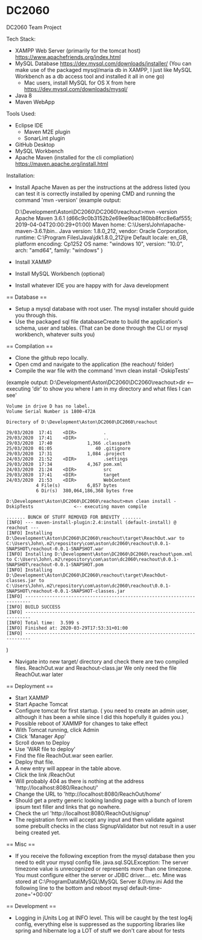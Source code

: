 # DC2060
DC2060 Team Project

Tech Stack:

- XAMPP Web Server (primarily for the tomcat host) https://www.apachefriends.org/index.html
- MySQL Database https://dev.mysql.com/downloads/installer/ (You can make use of the packaged mysql/maria db in XAMPP, I just like MySQL Workbench as a db access tool and installed it all in one go)
	- Mac users, install MySQL for OS X from here https://dev.mysql.com/downloads/mysql/
- Java 8
- Maven WebApp

Tools Used:
- Eclipse IDE
  - Maven M2E plugin
  - SonarLint plugin
- GitHub Desktop
- MySQL Workbench
- Apache Maven (installed for the cli compliation) https://maven.apache.org/install.html


Installation:

- Install Apache Maven as per the instructions at the address listed
(you can test it is correctly installed by opening CMD and running the command 'mvn -version'
(example output:
	
	D:\Development\Aston\DC2060\DC2060\reachout>mvn -version
	Apache Maven 3.6.1 (d66c9c0b3152b2e69ee9bac180bb8fcc8e6af555; 2019-04-04T20:00:29+01:00)
	Maven home: C:\Users\John\apache-maven-3.6.1\bin\..
	Java version: 1.8.0_212, vendor: Oracle Corporation, runtime: C:\Program Files\Java\jdk1.8.0_212\jre
	Default locale: en_GB, platform encoding: Cp1252
	OS name: "windows 10", version: "10.0", arch: "amd64", family: "windows"
)

- Install XAMMP
- Install MySQL Workbench (optional)
- Install whatever IDE you are happy with for Java development

== Database ==
- Setup a mysql database with root user. The mysql installer should guide you through this.
- Use the packaged sql file databaseCreate to build the application's schema, user and tables.
(That can be done through the CLI or mysql workbench, whatever suits you)

== Compilation ==
- Clone the github repo locally.
- Open cmd and navigate to the application (the reachout/ folder)
- Compile the war file with the command 'mvn clean install -DskipTests'

(example output:
	D:\Development\Aston\DC2060\DC2060\reachout>dir                           <-- executing 'dir' to show you where I am in my directory and what files I can see'
	
	Volume in drive D has no label.
	Volume Serial Number is 1800-472A

	Directory of D:\Development\Aston\DC2060\DC2060\reachout

	29/03/2020  17:41    <DIR>          .
	29/03/2020  17:41    <DIR>          ..
	29/03/2020  17:40             1,366 .classpath
	25/03/2020  01:05                40 .gitignore
	29/03/2020  17:31             1,084 .project
	24/03/2020  21:52    <DIR>          .settings
	29/03/2020  17:34             4,367 pom.xml
	24/03/2020  21:24    <DIR>          src
	29/03/2020  17:41    <DIR>          target
	24/03/2020  21:53    <DIR>          WebContent
               4 File(s)          6,857 bytes
               6 Dir(s)  380,064,186,368 bytes free

	D:\Development\Aston\DC2060\DC2060\reachout>mvn clean install -DskipTests  				<-- executing maven compile
	
	....... BUNCH OF STUFF REMOVED FOR BREVITY .......
	[INFO] --- maven-install-plugin:2.4:install (default-install) @ reachout ---
    [INFO] Installing D:\Development\Aston\DC2060\DC2060\reachout\target\ReachOut.war to C:\Users\John\.m2\repository\com\aston\dc2060\reachout\0.0.1-SNAPSHOT\reachout-0.0.1-SNAPSHOT.war
	[INFO] Installing D:\Development\Aston\DC2060\DC2060\reachout\pom.xml to C:\Users\John\.m2\repository\com\aston\dc2060\reachout\0.0.1-SNAPSHOT\reachout-0.0.1-SNAPSHOT.pom
	[INFO] Installing D:\Development\Aston\DC2060\DC2060\reachout\target\ReachOut-classes.jar to C:\Users\John\.m2\repository\com\aston\dc2060\reachout\0.0.1-SNAPSHOT\reachout-0.0.1-SNAPSHOT-classes.jar
	[INFO] ------------------------------------------------------------------------
	[INFO] BUILD SUCCESS
	[INFO] ------------------------------------------------------------------------
	[INFO] Total time:  3.599 s
	[INFO] Finished at: 2020-03-29T17:53:31+01:00
	[INFO] ------------------------------------------------------------------------
)


- Navigate into new target/ directory and check there are two compiled files. ReachOut.war and Reachout-class.jar 
We only need the file ReachOut.war later

== Deployment ==
- Start XAMMP
- Start Apache Tomcat
- Configure tomcat for first startup. ( you need to create an admin user, although it has been a while since I did this hopefully it guides you.)
- Possible reboot of XAMMP for changes to take effect
- With Tomcat running, click Admin
- Click 'Manager App'
- Scroll down to Deploy
- Use 'WAR file to deploy'
- Find the file ReachOut.war seen earlier.
- Deploy that file.
- A new entry will appear in the table above.
- Click the link /ReachOut
- Will probably 404 as there is nothing at the address 'http://localhost:8080/Reachout/'
- Change the URL to 'http://localhost:8080/ReachOut/home'
- Should get a pretty generic looking landing page with a bunch of lorem ipsum text filler and links that go nowhere.
- Check the url 'http://localhost:8080/ReachOut/signup'
- The registration form will accept any input and then validate against some prebuilt checks in the class SignupValidator but not result in a user being created yet.




== Misc ==

- If you receive the following exception from the mysql database then you need to edit your mysql config file.
java.sql.SQLException: The server timezone value <Whatever your pc is set to> is unrecognized or represents more than one timezone. You must configure either the server or JDBC driver.... etc.
Mine was stored at C:\ProgramData\MySQL\MySQL Server 8.0\my.ini
Add the following line to the bottom and reboot mysql
default-time-zone='+00:00'




== Development ==

- Logging in jUnits
Log at INFO level. This will be caught by the test log4j config, everything else is suppressed as the supporting libraries like spring and hibernate log a LOT of stuff we don't care about for tests

